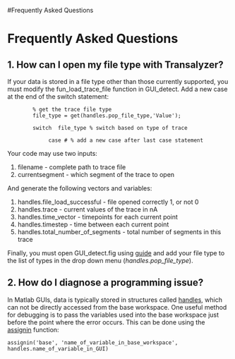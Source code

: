 #Frequently Asked Questions

# Frequently Asked Questions #

## 1. How can I open my file type with Transalyzer? ##

If your data is stored in a file type other than those currently supported, you must modify the fun\_load\_trace\_file function in GUI\_detect. Add a new case at the end of the switch statement:

```
        % get the trace file type
        file_type = get(handles.pop_file_type,'Value');
                
        switch  file_type % switch based on type of trace
                    
             case # % add a new case after last case statement
```

Your code may use two inputs:
  1. filename - complete path to trace file
  1. currentsegment - which segment of the trace to open

And generate the following vectors and variables:
  1. handles.file\_load\_successful - file opened correctly 1, or not 0
  1. handles.trace - current values of the trace in nA
  1. handles.time\_vector - timepoints for each current point
  1. handles.timestep - time between each current point
  1. handles.total\_number\_of\_segments - total number of segments in this trace

Finally, you must open GUI\_detect.fig using [guide](http://www.mathworks.nl/help/matlab/ref/guide.html) and add your file type to the list of types in the drop down menu (_handles.pop\_file\_type_).

## 2. How do I diagnose a programming issue? ##

In Matlab GUIs, data is typically stored in structures called [handles](http://www.mathworks.nl/help/matlab/ref/guidata.html), which can not be directly accessed from the base workspace. One useful method for debugging is to pass the variables used into the base workspace just before the point where the error occurs. This can be done using the [assignin](http://www.mathworks.nl/help/matlab/ref/assignin.html) function:
```
assignin('base', 'name_of_variable_in_base_workspace', handles.name_of_variable_in_GUI)
```